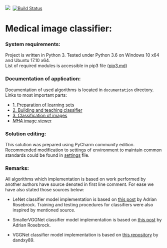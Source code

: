 <img src="https://img.shields.io/badge/status-Active-brightgreen.svg">&nbsp;&nbsp;[![Build Status](https://travis-ci.org/blali733/python-graphics.svg?branch=master)](https://travis-ci.org/blali733/python-graphics)

# Medical image classifier:
### System requirements:
Project is written in Python 3. Tested under Python 3.6 on Windows 10 x64 and Ubuntu 17.10 x64.  
List of required modules is accessible in pip3 file ([pip3.md](pip3.md))
### Documentation of application:
Documentation of used algorithms is located in `documentation` directory.  
Links to most important parts:
* [1. Preparation of learning sets](documentation/PrepareData.md)
* [2. Building and teaching classifier](documentation/ClassifierLearning.md)
* [3. Classification of images](documentation/ImageClassification.md)
* [*MHA* image viewer](documentation/mhaImageView.md)
### Solution editing:
This solution was prepared using PyCharm community edition. Recommended modification to settings of
environment to maintain common standards could be found in [settings](Settings.md) file.
### Remarks:
All algorithms which implementation is based on work performed by another authors have source denoted in first line 
comment. For ease we have also stated those sources below:

- LeNet classifier model implementation is based on 
[this post](https://www.pyimagesearch.com/2017/12/11/image-classification-with-keras-and-deep-learning/)
by Adrian Rosebrock. Training and testing procedures for classifiers were also inspired by mentioned source.

- SmallerVGGNet classifier model implementation is based on 
[this post](https://www.pyimagesearch.com/2018/04/16/keras-and-convolutional-neural-networks-cnns/)
by Adrian Rosebrock.

- VGGNet classifier model implementation is based on 
[this repository](http://dandxy89.github.io/ImageModels/vgg19/)
by dandxy89.